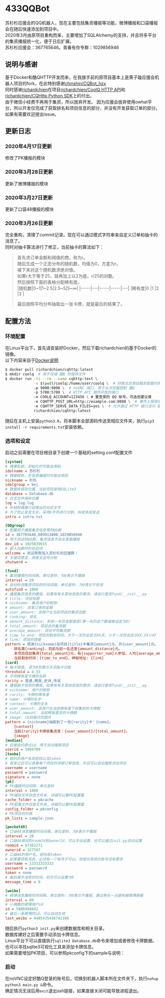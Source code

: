 433QQBot  
=================================
苏杉杉应援会的QQ机器人，现在主要包括集资播报等功能，微博播报和口袋播报会在随后快速添加到项目中。  
2020年3月由原项目重构而来，主要增加了SQLAlchemy的支持，并且将多平台的集资播报统一化，便于日后扩展。  
苏杉杉应援会：367765646。青春有你专群：1029856946  

## 说明与感谢  
基于Docker和酷QHTTP开发而来，在我接手前的原项目基本上是黄子璇应援会机器人项目的fork，在此特别感谢[chinshin/CQBot_hzx](https://github.com/chinshin/CQBot_hzx)  
同时感谢[richardchien](https://github.com/richardchien)在项目[richardchien/CoolQ HTTP API](https://github.com/richardchien/coolq-http-api)和[richardchien/CQHttp Python SDK](https://github.com/richardchien/cqhttp-python-sdk)上的付出。  
由于微信小经费不再用于集资，所以放弃开发。
因为应援会放弃使用owhat平台，所以开发仅完成了获取排名和项目信息的部分，并没有开发获取订单的部分。如果有需要欢迎提出issue。  

## 更新日志
### 2020年4月17日更新
修改了PK播报的模块
### 2020年3月28日更新
更新了微博播报的模块
### 2020年3月27日更新
更新了口袋48播报的模块
### 2020年3月26日更新
完全重构，清理了commit记录。现在可以通过模式字符串来自定义订单和抽卡的消息了。  
同时对抽卡算法进行了修正，当前抽卡的算法如下：  
> 首先求订单金额和阈值的商，称为r。  
> 随后生成一个正态分布的随机数，均值为0，方差为r。  
> 接下来对这个随机数求绝对值。  
> 如果r大于等于25，就再加上以2为底，r/25的对数。  
> 然后按照下面的表格分配稀有度。  
> |随机数|0~1|1~2.5|2.5~5|5~∞|
> |-----|---|-----|-----|---|
> |稀有度|0  |1    |2    |3  |
>  
> 最后按照平均分布抽取出一张卡牌，就是最后的结果了。

## 配置方法
### 环境配置
在Linux平台下，首先请安装好Docker，然后下载richardchien的基于Docker的镜像。  
以下内容来自于[Docker说明](https://cqhttp.cc/docs/4.14/#/Docker)
``` bash
$ docker pull richardchien/cqhttp:latest
$ mkdir coolq  # 用于存储 酷Q 的程序文件
$ docker run -ti --rm --name cqhttp-test \
             -v $(pwd)/coolq:/home/user/coolq \  # 将宿主目录挂载到容器内用于持久化 酷Q 的程序文件
             -p 9000:9000 \  # noVNC 端口，用于从浏览器控制 酷Q
             -p 5700:5700 \  # HTTP API 插件开放的端口
             -e COOLQ_ACCOUNT=123456 \ # 要登录的 QQ 账号，可选但建议填
             -e CQHTTP_POST_URL=http://example.com:8080 \  # 事件上报地址
             -e CQHTTP_SERVE_DATA_FILES=yes \  # 允许通过 HTTP 接口访问 酷Q 数据文件
             richardchien/cqhttp:latest
```
随后在主机上安装`python3.8`，将本脚本全部源码传送至相应文件夹，执行`pip3 install -r requirements.txt`安装依赖。  
### 选项和设定
启动之前需要在项目根目录下创建一个基础的setting.conf配置文件  
``` ini
[system]
# 偶像名称，初始化时可能会用到
idolname = 苏杉杉
# 偶像昵称，在信息播报时可能会用到
nickname = 杉杉
idolgroup = bej
# 数据库保存位置，当前项目使用SQLite3
database = Database.db
# 日志文件保存位置    
log = log.log
# 补档和偶像介绍弹出的对应文字
# 为了防止发言太长，采用$字符进行分割，拆成多段发送
intro = intro.txt

[QQgroup]
# 配置用于播报集资信息等的QQ群
id = 367765646,609913800,1029856946
# 用于测试的QQ群，集资信息不会在里面播报
dev_id = 1025039615
# 新人加群时的欢迎词
welcome = 欢迎聚聚加入苏杉杉的应援群！
# 关键词禁言，用英文逗号分割
shutword = 

[fund]
# 集资播报时间间隔，单位是秒，为0表示不播报
interval = 20
# 自动检测集资项目的时间间隔，单位是秒，为0表示不检测
autofind = 1800
# 播报集资信息的模版，如果有有关其他信息的需求，请自行更改fund/__init__.py
# title: 项目标题
# nickname: 集资用户的昵称
# amount: 该笔订单的金额
# user_amount: 该用户在当前项目的集资总数
# ranking: 排名
# amount_distance: 和前一名的金额差距(第一名的这个数值被设定为0)
# total_amount: 项目总的集资额
# average_amount: 项目平均集资额
# time_to_end: 项目的剩余时间，大于一天的会显示XX天，小于一天的会显示XX.XX小时
# link: 项目的链接
pattern = 感谢{nickname}在项目{title}中集资{amount}元，共{user_amount}元。
    排名第{ranking}，目前与前一名还差{amount_distance}元。
    本项目目前集资{total_amount}元，有{supporter_num}人参加，人均{average_amount}元。
    当前剩余时间：{time_to_end}，神秘地址: {link}
[card]
# 抽卡阈值, 若为0则表示关闭抽卡功能
threshold = 4.33
# 不同稀有度卡牌的名称
rarity = 普通,精良,史诗,传说
# 播报抽卡信息的模版，如果有有关其他信息的需求，请自行更改fund/__init__.py
# nickname: 用户的昵称
# rarity: 卡牌的稀有度
# name: 卡牌的名字
# context: 卡牌的文本
# user_amount: 该用户在当前稀有度下收集到的卡牌数
# total_amount: 当前稀有度总的卡牌数
# image: CQ码格式的图片
pattern = {nickname}抽取到了一张{rarity}卡：{name}。
    {context}
    当前{rarity}卡牌收集进度：{user_amount}/{total_amount}。
    {image}
[modian]
# 应援会的摩点id，用于自动搜索项目
userid = 1094709
[taoba]
# 桃叭的用户名和密码以及token
# 登录之后可以查看每个项目的详细订单信息，并且可以自动搜索添加项目
username = username
password = password
signature = none
[pk]
# PK播报时间间隔，单位是秒
interval = 1800
# PK缓存文件存放文件夹，详细可以看PK配置篇
cache_folder = pkcache
# PK配置文件存放文件夹，详细可以看PK配置篇
config_folder = pkconfig
# PK项目的列表
pk_lists = sample.json

[pocket48]
# 口袋48消息播报时间间隔，单位是秒，为0表示不播报
interval = 20
# 口袋48房间的roomId和ownerId，可以手动设置，也可以通过init.py自动设置
roomid = 67362271
ownerid = 327597
# 口袋48的用户名，密码和token
# 如果要获取消息，必须有一个账号才可以，但是对具体的账号没有要求
username = 13333333333
password = password
token = none
# 最后接手消息的时间，初次可以设置为0
message_time = 0

[weibo]
# 微博消息播报时间间隔，单位是秒，为0表示不播报，建议稍长一点避免被微博屏蔽
interval = 90
# 小偶像的微博用户id
id = 5886998602
# 最后一条微博的id，可以自动生成
last_weibo = 4485435436742106
```
随后执行`python3 init.py`来创建数据库和相关目录。  
数据库建好之后需要手动添加卡牌信息。  
Linux平台下可以直接执行`sqlite3 Database.db`命令来增加或者修改卡牌数据。  
也可以寻找sqlite3可视化工具来添加卡牌信息。  
如果需要增加PK项目，可以参照pkconfig下的sample与说明：  
### 启动
在noVNC设定好酷Q登录的账号后，切换到机器人脚本所在文件夹下，执行`nohup python3 main.py &`命令。  
确定情况无误后用`exit`退出ssh链接，如果直接关闭可能导致进程退出。  
